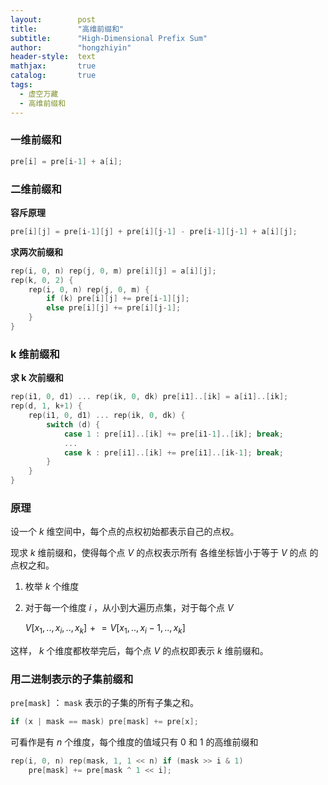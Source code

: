 ```yaml
---
layout:        post
title:         "高维前缀和"
subtitle:      "High-Dimensional Prefix Sum"
author:        "hongzhiyin"
header-style:  text
mathjax:       true
catalog:       true
tags:
  - 虚空万藏
  - 高维前缀和
---
```






### 一维前缀和

```c++
pre[i] = pre[i-1] + a[i];
```



### 二维前缀和

**容斥原理**

```c++
pre[i][j] = pre[i-1][j] + pre[i][j-1] - pre[i-1][j-1] + a[i][j];
```

**求两次前缀和**

```c++
rep(i, 0, n) rep(j, 0, m) pre[i][j] = a[i][j];
rep(k, 0, 2) {
    rep(i, 0, n) rep(j, 0, m) {
        if (k) pre[i][j] += pre[i-1][j];
        else pre[i][j] += pre[i][j-1];
    }
}
```



### k 维前缀和

**求 k 次前缀和**

```c++
rep(i1, 0, d1) ... rep(ik, 0, dk) pre[i1]..[ik] = a[i1]..[ik];
rep(d, 1, k+1) {
    rep(i1, 0, d1) ... rep(ik, 0, dk) {
        switch (d) {
            case 1 : pre[i1]..[ik] += pre[i1-1]..[ik]; break;
            ...
            case k : pre[i1]..[ik] += pre[i1]..[ik-1]; break;
        }
    }
}
```



### 原理

设一个 $k$ 维空间中，每个点的点权初始都表示自己的点权。

现求 $k$ 维前缀和，使得每个点 $V$ 的点权表示所有 各维坐标皆小于等于 $V$ 的点 的点权之和。

1. 枚举 $k$ 个维度

2. 对于每一个维度 $i$ ，从小到大遍历点集，对于每个点 $V$ 

   $V[x_1, .. , x_i , .. , x_k] \mathrel{+}= V[x_1, .. , x_i - 1, .. , x_k]$ 

这样， $k$ 个维度都枚举完后，每个点 $V$ 的点权即表示 $k$ 维前缀和。



### 用二进制表示的子集前缀和

`pre[mask]` ： `mask` 表示的子集的所有子集之和。

```c++
if (x | mask == mask) pre[mask] += pre[x];
```

可看作是有 $n$ 个维度，每个维度的值域只有 $0$ 和 $1$ 的高维前缀和

```c++
rep(i, 0, n) rep(mask, 1, 1 << n) if (mask >> i & 1)
    pre[mask] += pre[mask ^ 1 << i];
```

